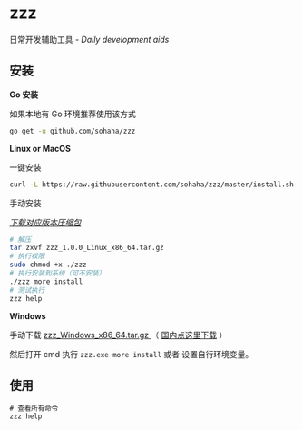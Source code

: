 # zzz

日常开发辅助工具 _- Daily development aids_

## 安装

**Go 安装**

如果本地有 Go 环境推荐使用该方式

```bash
go get -u github.com/sohaha/zzz
```

**Linux or MacOS**

一键安装

```bash
curl -L https://raw.githubusercontent.com/sohaha/zzz/master/install.sh | sudo bash
```

手动安装

_[下载对应版本压缩包](https://github.com/sohaha/zzz/releases)_

```bash
# 解压
tar zxvf zzz_1.0.0_Linux_x86_64.tar.gz
# 执行权限
sudo chmod +x ./zzz
# 执行安装到系统（可不安装）
./zzz more install
# 测试执行
zzz help
```

**Windows**

手动下载 [zzz_Windows_x86_64.tar.gz
](https://github.com/sohaha/zzz/releases) （ [国内点这里下载](https://github.73zls.com/https://github.com/sohaha/zzz/releases) ）

然后打开 cmd 执行 `zzz.exe more install` 或者 设置自行环境变量。

## 使用

```shell
# 查看所有命令
zzz help
```
